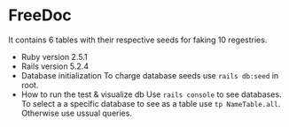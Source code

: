 # FreeDoc
It contains 6 tables with their respective seeds for faking 10 regestries.  
* Ruby version
2.5.1
* Rails version
5.2.4
* Database initialization
To charge database seeds use `rails db:seed` in root.
* How to run the test & visualize db
Use `rails console` to see databases. To select a a specific database to see as a table use `tp NameTable.all`. Otherwise use ussual queries. 


